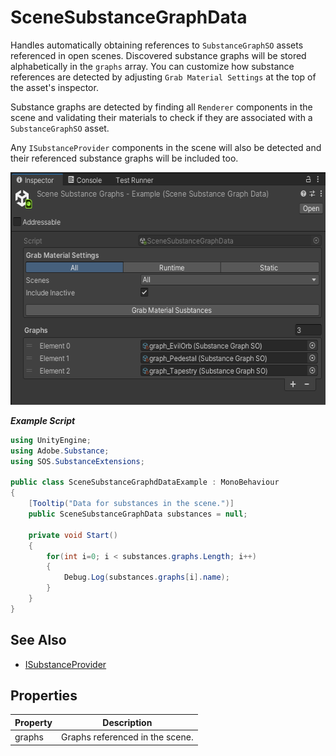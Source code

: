 # SceneSubstanceGraphData
Handles automatically obtaining references to `SubstanceGraphSO` assets referenced in open scenes. Discovered substance graphs will be stored alphabetically in the `graphs` array. You can customize how substance references are detected by adjusting `Grab Material Settings` at the top of the asset's inspector.

Substance graphs are detected by finding all `Renderer` components in the scene and validating their materials to check if they are associated with a `SubstanceGraphSO` asset.

Any `ISubstanceProvider` components in the scene will also be detected and their referenced substance graphs will be included too.

<picture>
  <img alt="SceneSubstanceGraphData asset populated with some graphs referenced in the scene." src="/docs/img/Inspectors/SceneSubstanceGraphData01.png" width="572" height="372">
</picture>

***Example Script***
```C#
using UnityEngine;
using Adobe.Substance;
using SOS.SubstanceExtensions;

public class SceneSubstanceGraphdDataExample : MonoBehaviour
{
    [Tooltip("Data for substances in the scene.")]
    public SceneSubstanceGraphData substances = null;
	
	private void Start()
	{
		for(int i=0; i < substances.graphs.Length; i++)
		{
			Debug.Log(substances.graphs[i].name);
		}
	}
}
```

## See Also

 - [ISubstanceProvider](/docs/scripting/Interfaces/ISubstanceProvider.md)
 
## Properties

Property | Description
-------- | -----------
graphs | Graphs referenced in the scene.